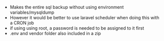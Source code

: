 <ul>
<li>Makes the entire sql backup without using environment variables/mysqldump

<li>However it would be better to use laravel scheduler when doing this with a CRON job

<li>if using using root, a password is needed to be assigned to it first
<li>.env and vendor folder also included in a zip

<ul>
